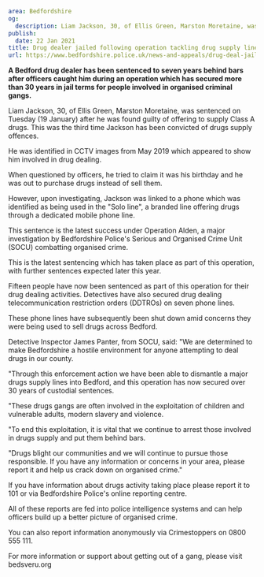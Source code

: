 ```yaml
area: Bedfordshire
og:
  description: Liam Jackson, 30, of Ellis Green, Marston Moretaine, was sentenced on Tuesday (19 January) after he was found guilty of offering to supply Class A drugs. This was the third time Jackson has been convicted of drugs supply offences.
publish:
  date: 22 Jan 2021
title: Drug dealer jailed following operation tackling drug supply lines
url: https://www.bedfordshire.police.uk/news-and-appeals/drug-deal-jailed-jan20
```

**A Bedford drug dealer has been sentenced to seven years behind bars after officers caught him during an operation which has secured more than 30 years in jail terms for people involved in organised criminal gangs.**

Liam Jackson, 30, of Ellis Green, Marston Moretaine, was sentenced on Tuesday (19 January) after he was found guilty of offering to supply Class A drugs. This was the third time Jackson has been convicted of drugs supply offences.

He was identified in CCTV images from May 2019 which appeared to show him involved in drug dealing.

When questioned by officers, he tried to claim it was his birthday and he was out to purchase drugs instead of sell them.

However, upon investigating, Jackson was linked to a phone which was identified as being used in the "Solo line", a branded line offering drugs through a dedicated mobile phone line.

This sentence is the latest success under Operation Alden, a major investigation by Bedfordshire Police's Serious and Organised Crime Unit (SOCU) combatting organised crime.

This is the latest sentencing which has taken place as part of this operation, with further sentences expected later this year.

Fifteen people have now been sentenced as part of this operation for their drug dealing activities. Detectives have also secured drug dealing telecommunication restriction orders (DDTROs) on seven phone lines.

These phone lines have subsequently been shut down amid concerns they were being used to sell drugs across Bedford.

Detective Inspector James Panter, from SOCU, said: "We are determined to make Bedfordshire a hostile environment for anyone attempting to deal drugs in our county.

"Through this enforcement action we have been able to dismantle a major drugs supply lines into Bedford, and this operation has now secured over 30 years of custodial sentences.

"These drugs gangs are often involved in the exploitation of children and vulnerable adults, modern slavery and violence.

"To end this exploitation, it is vital that we continue to arrest those involved in drugs supply and put them behind bars.

"Drugs blight our communities and we will continue to pursue those responsible. If you have any information or concerns in your area, please report it and help us crack down on organised crime."

If you have information about drugs activity taking place please report it to 101 or via Bedfordshire Police's online reporting centre.

All of these reports are fed into police intelligence systems and can help officers build up a better picture of organised crime.

You can also report information anonymously via Crimestoppers on 0800 555 111.

For more information or support about getting out of a gang, please visit bedsveru.org
